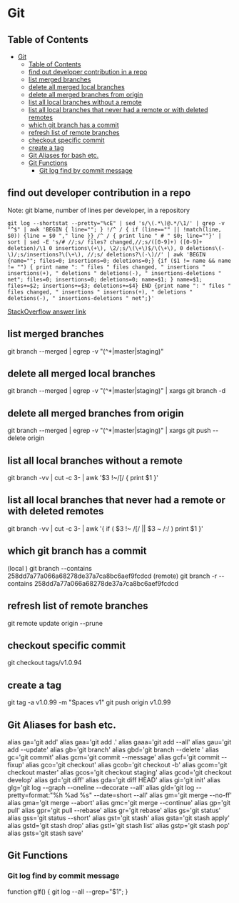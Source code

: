 # Git

## Table of Contents

- [Git](#git)
  - [Table of Contents](#table-of-contents)
  - [find out developer contribution in a repo](#find-out-developer-contribution-in-a-repo)
  - [list merged branches](#list-merged-branches)
  - [delete all merged local branches](#delete-all-merged-local-branches)
  - [delete all merged branches from origin](#delete-all-merged-branches-from-origin)
  - [list all local branches without a remote](#list-all-local-branches-without-a-remote)
  - [list all local branches that never had a remote or with deleted remotes](#list-all-local-branches-that-never-had-a-remote-or-with-deleted-remotes)
  - [which git branch has a commit](#which-git-branch-has-a-commit)
  - [refresh list of remote branches](#refresh-list-of-remote-branches)
  - [checkout specific commit](#checkout-specific-commit)
  - [create a tag](#create-a-tag)
  - [Git Aliases for bash etc.](#git-aliases-for-bash-etc)
  - [Git Functions](#git-functions)
    - [Git log find by commit message](#git-log-find-by-commit-message)

## find out developer contribution in a repo

Note: git blame, number of lines per developer, in a repository

`git log --shortstat --pretty="%cE" | sed 's/\(.*\)@.*/\1/' | grep -v "^$" | awk 'BEGIN { line=""; } !/^ / { if (line=="" || !match(line, $0)) {line = $0 "," line }} /^ / { print line " # " $0; line=""}' | sort | sed -E 's/# //;s/ files? changed,//;s/([0-9]+) ([0-9]+ deletion)/\1 0 insertions\(+\), \2/;s/\(\+\)$/\(\+\), 0 deletions\(-\)/;s/insertions?\(\+\), //;s/ deletions?\(-\)//' | awk 'BEGIN {name=""; files=0; insertions=0; deletions=0;} {if ($1 != name && name != "") { print name ": " files " files changed, " insertions " insertions(+), " deletions " deletions(-), " insertions-deletions " net"; files=0; insertions=0; deletions=0; name=$1; } name=$1; files+=$2; insertions+=$3; deletions+=$4} END {print name ": " files " files changed, " insertions " insertions(+), " deletions " deletions(-), " insertions-deletions " net";}'`

[StackOverflow answer link](https://stackoverflow.com/questions/1265040/how-to-count-total-lines-changed-by-a-specific-author-in-a-git-repository/20414465#20414465)

## list merged branches

git branch --merged | egrep -v "(^\*|master|staging)"

## delete all merged local branches

git branch --merged | egrep -v "(^\*|master|staging)" | xargs git branch -d

## delete all merged branches from origin

git branch --merged | egrep -v "(^\*|master|staging)" | xargs git push --delete origin

## list all local branches without a remote

git branch -vv | cut -c 3- | awk '$3 !~/\[/ { print $1 }'

## list all local branches that never had a remote or with deleted remotes

git branch -vv | cut -c 3- | awk '{ if ( $3 !~ /\[/ || $3 ~ /:/ ) print \$1 }'

## which git branch has a commit

(local ) git branch --contains 258dd7a77a066a68278de37a7ca8bc6aef9fcdcd
(remote) git branch -r --contains 258dd7a77a066a68278de37a7ca8bc6aef9fcdcd

## refresh list of remote branches

git remote update origin --prune

## checkout specific commit

git checkout tags/v1.0.94

## create a tag

git tag -a v1.0.99 -m "Spaces v1"
git push origin v1.0.99

## Git Aliases for bash etc.

alias ga='git add'
alias gaa='git add .'
alias gaaa='git add --all'
alias gau='git add --update'
alias gb='git branch'
alias gbd='git branch --delete '
alias gc='git commit'
alias gcm='git commit --message'
alias gcf='git commit --fixup'
alias gco='git checkout'
alias gcob='git checkout -b'
alias gcom='git checkout master'
alias gcos='git checkout staging'
alias gcod='git checkout develop'
alias gd='git diff'
alias gda='git diff HEAD'
alias gi='git init'
alias glg='git log --graph --oneline --decorate --all'
alias gld='git log --pretty=format:"%h %ad %s" --date=short --all'
alias gm='git merge --no-ff'
alias gma='git merge --abort'
alias gmc='git merge --continue'
alias gp='git pull'
alias gpr='git pull --rebase'
alias gr='git rebase'
alias gs='git status'
alias gss='git status --short'
alias gst='git stash'
alias gsta='git stash apply'
alias gstd='git stash drop'
alias gstl='git stash list'
alias gstp='git stash pop'
alias gsts='git stash save'

## Git Functions

### Git log find by commit message

function glf() { git log --all --grep="\$1"; }
